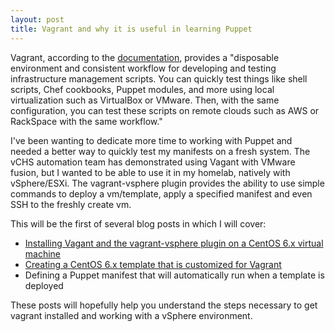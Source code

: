 ```yaml
---
layout: post
title: Vagrant and why it is useful in learning Puppet
---
```


Vagrant, according to the [documentation](http://docs.vagrantup.com/v2/why-vagrant/), provides a "disposable environment and consistent workflow for developing and testing infrastructure management scripts. You can quickly test things like shell scripts, Chef cookbooks, Puppet modules, and more using local virtualization such as VirtualBox or VMware. Then, with the same configuration, you can test these scripts on remote clouds such as AWS or RackSpace with the same workflow."

I've been wanting to dedicate more time to working with Puppet and needed a better way to quickly test my manifests on a fresh system. The vCHS automation team has demonstrated using Vagant with VMware fusion, but I wanted to be able to use it in my homelab, natively with vSphere/ESXi. The vagrant-vsphere plugin provides the ability to use simple commands to deploy a vm/template, apply a specified manifest and even SSH to the freshly create vm. 

This will be the first of several blog posts in which I will cover:

* [Installing Vagant and the vagrant-vsphere plugin on a CentOS 6.x virtual machine](https://sdorsett.github.io/2014/04/19/vagrant-install/)
* [Creating a CentOS 6.x template that is customized for Vagrant](https://sdorsett.github.io/2014/04/20/vagrant-boxes/)
* Defining a Puppet manifest that will automatically run when a template is deployed


These posts will hopefully help you understand the steps necessary to get vagrant installed and working with a vSphere environment.
